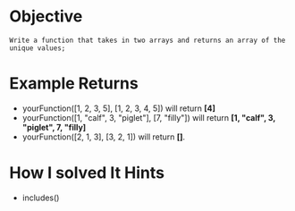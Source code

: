 # Objective
    Write a function that takes in two arrays and returns an array of the unique values;

# Example Returns
* yourFunction([1, 2, 3, 5], [1, 2, 3, 4, 5]) will return **[4]**
* yourFunction([1, "calf", 3, "piglet"], [7, "filly"]) will return **[1, "calf", 3, "piglet", 7, "filly]**
* yourFunction([2, 1, 3], [3, 2, 1]) will return **[]**.

# How I solved It Hints
* includes()